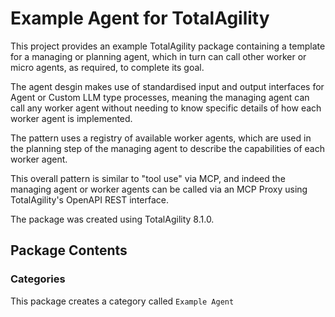 # Example Agent for TotalAgility
This project provides an example TotalAgility package containing a template for a managing or planning agent, which in turn can call other worker or micro agents, as required, to complete its goal.

The agent desgin makes use of standardised input and output interfaces for Agent or Custom LLM type processes, meaning the managing agent can call any worker agent without needing to know specific details of how each worker agent is implemented.

The pattern uses a registry of available worker agents, which are used in the planning step of the managing agent to describe the capabilities of each worker agent. 

This overall pattern is similar to "tool use" via MCP, and indeed the managing agent or worker agents can be called via an MCP Proxy using TotalAgility's OpenAPI REST interface. 

The package was created using TotalAgility 8.1.0.

## Package Contents

### Categories
This package creates a category called ```Example Agent```


